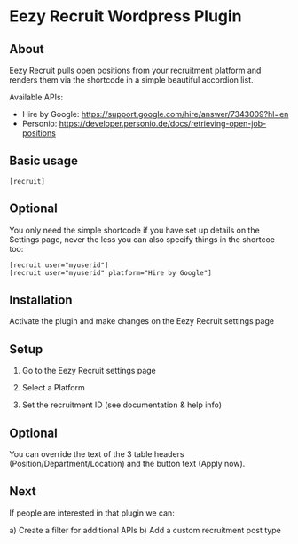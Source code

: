 # Eezy Recruit Wordpress Plugin

## About
Eezy Recruit pulls open positions from your recruitment platform and renders them via the shortcode in a simple beautiful accordion list.

Available APIs:

- Hire by Google: https://support.google.com/hire/answer/7343009?hl=en
- Personio: https://developer.personio.de/docs/retrieving-open-job-positions

## Basic usage
```
[recruit]
```
## Optional
You only need the simple shortcode if you have set up details on the Settings page, never the less you can also specify things in the shortcoe too:
```
[recruit user="myuserid"]
[recruit user="myuserid" platform="Hire by Google"]
```

## Installation
Activate the plugin and make changes on the Eezy Recruit settings page

## Setup
1. Go to the Eezy Recruit settings page

2. Select a Platform

3. Set the recruitment ID (see documentation & help info)

## Optional
You can override the text of the 3 table headers (Position/Department/Location) and the button text (Apply now).

## Next
If people are interested in that plugin we can:

a) Create a filter for additional APIs
b) Add a custom recruitment post type
